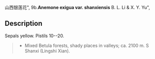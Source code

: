 山西银莲花",
9b.**Anemone exigua var. shanxiensis** B. L. Li & X. Y. Yu",

## Description
Sepals yellow. Pistils 10--20.

> * Mixed Betula forests, shady places in valleys; ca. 2100 m. S Shanxi (Lingshi Xian).
